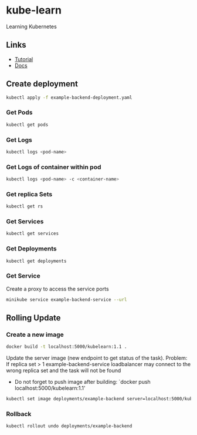 # kube-learn
Learning Kubernetes

## Links
- [Tutorial](https://kubernetes.io/docs/tutorials/)
- [Docs](https://kubernetes.io/docs/)

## Create deployment
```bash
kubectl apply -f example-backend-deployment.yaml
```

### Get Pods
```bash
kubectl get pods
```

### Get Logs <pod>
```bash
kubectl logs <pod-name> 
```

### Get Logs of container within pod
```bash
kubectl logs <pod-name> -c <container-name>
```

### Get replica Sets
```bash
kubectl get rs
```

### Get Services
```bash
kubectl get services
```

### Get Deployments
```bash
kubectl get deployments
```

### Get Service
Create a proxy to access the service ports
```bash
minikube service example-backend-service --url
```

## Rolling Update

### Create a new image
```bash
docker build -t localhost:5000/kubelearn:1.1 .
```
Update the server image (new endpoint to get status of the task). Problem: If replica set > 1 example-backend-service loadbalancer may connect to the wrong replica set and the task will not be found
- Do not forget to push image after building: `docker push localhost:5000/kubelearn:1.1'
```bash
kubectl set image deployments/example-backend server=localhost:5000/kubelearn:1.1
```

### Rollback
```bash
kubectl rollout undo deployments/example-backend 
```